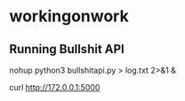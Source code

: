 # workingonwork


## Running Bullshit API
nohup python3 bullshitapi.py > log.txt 2>&1 &

curl http://172.0.0.1:5000 
